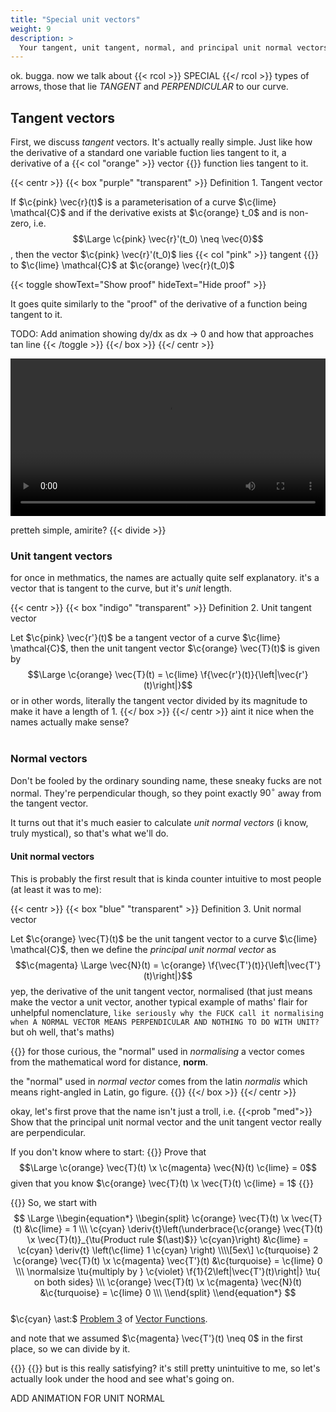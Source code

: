 ```yaml
---
title: "Special unit vectors"
weight: 9
description: >
  Your tangent, unit tangent, normal, and principal unit normal vectors.
---
```


ok. bugga. now we talk about {{< rcol >}} SPECIAL {{</ rcol >}} types of arrows, those that lie *TANGENT* and *PERPENDICULAR* to our curve.

## Tangent vectors
First, we discuss *tangent* vectors. It's actually really simple. Just like how the derivative of a standard one variable fuction lies tangent to it, a derivative of a {{< col "orange" >}} vector {{</col>}} function lies tangent to it. 

{{< centr >}}
{{< box "purple" "transparent" >}}
Definition 1. Tangent vector

If $\c{pink} \vec{r}(t)$ is a parameterisation of a curve $\c{lime} \mathcal{C}$ and if the derivative exists at $\c{orange} t_0$ and is non-zero, i.e. $$\Large \c{pink} \vec{r}'(t_0) \neq \vec{0}$$, then the vector $\c{pink} \vec{r}'(t_0)$ lies {{< col "pink" >}} tangent {{</col>}} to $\c{lime} \mathcal{C}$ at $\c{orange} \vec{r}(t_0)$

{{< toggle showText="Show proof" hideText="Hide proof" >}}

It goes quite similarly to the \"proof\" of the derivative of a function being tangent to it. 

TODO: Add animation showing dy/dx as dx -> 0 and how that approaches tan line
{{< /toggle >}}
{{</ box >}}
{{</ centr >}}


<video width=100% controls> <source src="/anim/mvchap1/TangentVectorParametric.mp4" type="video/mp4">

pretteh simple, amirite?
{{< divide >}}
<h3> Unit tangent vectors </h3>  

for once in methmatics, the names are actually quite self explanatory. it's a vector that is tangent to the curve, but it's *unit* length. 

{{< centr >}}
{{< box "indigo" "transparent" >}}
Definition 2. Unit tangent vector  

Let $\c{pink} \vec{r'}(t)$ be a tangent vector of a curve $\c{lime} \mathcal{C}$, then the unit tangent vector $\c{orange} \vec{T}(t)$ is given by 
$$\Large \c{orange} \vec{T}(t) = \c{lime} \f{\vec{r'}(t)}{\left|\vec{r'}(t)\right|}$$
or in other words, literally the tangent vector divided by its magnitude to make it have a length of 1.
{{</ box >}}
{{</ centr >}}
aint it nice when the names actually make sense?  
<br>

### Normal vectors
Don't be fooled by the ordinary sounding name, these sneaky fucks are not normal. They're perpendicular though, so they point exactly $90^{\circ}$ away from the tangent vector.  

It turns out that it's much easier to calculate *unit normal vectors* (i know, truly mystical), so that's what we'll do. 

<h4> Unit normal vectors </h4>  

This is probably the first result that is kinda counter intuitive to most people (at least it was to me):

{{< centr >}}
{{< box "blue" "transparent" >}}
Definition 3. Unit normal vector  

Let $\c{orange} \vec{T}(t)$ be the unit tangent vector to a curve $\c{lime} \mathcal{C}$, then we define the *principal unit normal vector* as 
$$\c{magenta} \Large \vec{N}(t) = \c{orange} \f{\vec{T'}(t)}{\left|\vec{T'}(t)\right|}$$
yep, the derivative of the unit tangent vector, normalised (that just means make the vector a unit vector, another typical example of maths' flair for unhelpful nomenclature, `like seriously why the FUCK call it normalising when A NORMAL VECTOR MEANS PERPENDICULAR AND NOTHING TO DO WITH UNIT?` but oh well, that's maths)

{{<tip >}}
for those curious, the "normal" used in *normalising* a vector comes from the mathematical word for distance, **norm**.  

the "normal" used in *normal vector* comes from the latin *normalis* which means right-angled in Latin, go figure.
{{</tip>}}
{{</ box >}}
{{</ centr >}}

okay, let's first prove that the name isn't just a troll, i.e.
{{<prob "med">}} 
Show that the principal unit normal vector and the unit tangent vector really are perpendicular.  

If you don't know where to start:
{{<toggle showText="Show hint" hideText="Hide hint">}}
Prove that $$\Large \c{orange} \vec{T}(t) \x \c{magenta} \vec{N}(t)  \c{lime} = 0$$
given that you know $\c{orange} \vec{T}(t) \x \vec{T}(t) \c{lime} = 1$
{{</toggle>}}  

{{<toggle showText="Show proof" hideText="Hide proof">}}
So, we start with 
$$
\Large \\begin{equation*}
\\begin{split}  \c{orange} \vec{T}(t) \x \vec{T}(t) &\c{lime} = 1 \\\
\c{cyan} \deriv{t}\left(\underbrace{\c{orange} \vec{T}(t) \x \vec{T}(t)}_{\tu{Product rule $(\ast)$}} \c{cyan}\right) &\c{lime} = \c{cyan} \deriv{t} \left(\c{lime} 1 \c{cyan} \right) \\\\[5ex\]
\c{turquoise} 2 \c{orange} \vec{T}(t) \x \c{magenta} \vec{T'}(t) &\c{turquoise} = \c{lime} 0 \\\
\normalsize \tu{multiply by } \c{violet} \f{1}{2\left|\vec{T'}(t)\right|} \tu{ on both sides} \\\
\c{orange} \vec{T}(t) \x \c{magenta} \vec{N}(t) &\c{turquoise} = \c{lime} 0 \\\
\\end{split}
\\end{equation*}
$$  
$\c{cyan} \ast:$ [Problem 3](../vfunc/#problems) of [Vector Functions](../vfunc).  

and note that we assumed $\c{magenta} \vec{T'}(t) \neq 0$ in the first place, so we can divide by it. 

{{</toggle>}}
{{</prob>}}
but is this really satisfying? it's still pretty unintuitive to me, so let's actually look under the hood and see what's going on. 

ADD ANIMATION FOR UNIT NORMAL













